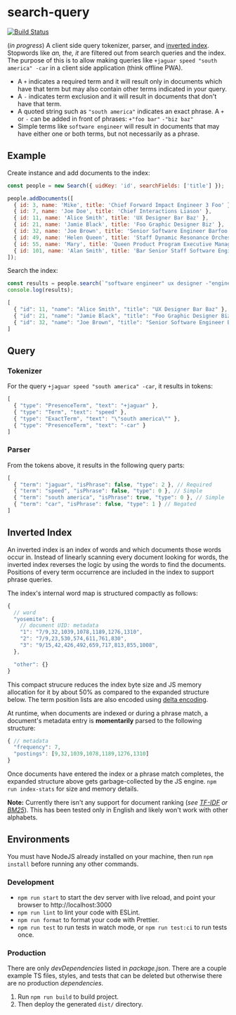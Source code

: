 # search-query
[![Build Status](https://github.com/vasilionjea/webpack-frontend-template/actions/workflows/unit-tests.yml/badge.svg)](https://github.com/vasilionjea/webpack-frontend-template/actions/workflows/unit-tests.yml)

(_in progress_) A client side query tokenizer, parser, and [inverted index](https://en.wikipedia.org/wiki/Inverted_index). Stopwords like _an, the, it_ are filtered out from search queries and the index. The purpose of this is to allow making queries like `+jaguar speed "south america" -car` in a client side application (think offline PWA).

* A `+` indicates a required term and it will result only in documents which have that term but may also contain other terms indicated in your query. 
* A `-` indicates term exclusion and it will result in documents that don't have that term. 
* A quoted string such as `"south america"` indicates an exact phrase. A `+` or `-` can be added in front of phrases: `+"foo bar"` `-"biz baz"`
* Simple terms like `software engineer` will result in documents that may have either one or both terms, but not necessarily as a phrase.

## Example
Create instance and add documents to the index:
```js
const people = new Search({ uidKey: 'id', searchFields: ['title'] });

people.addDocuments([
  { id: 3, name: 'Mike', title: 'Chief Forward Impact Engineer 3 Foo' },
  { id: 7, name: 'Joe Doe', title: 'Chief Interactions Liason' },
  { id: 11, name: 'Alice Smith', title: 'UX Designer Bar Baz' },
  { id: 21, name: 'Jamie Black', title: 'Foo Graphic Designer Biz' },
  { id: 32, name: 'Joe Brown', title: 'Senior Software Engineer Barfoo' },
  { id: 49, name: 'Helen Queen', title: 'Staff Dynamic Resonance Orchestrator Foo' },
  { id: 55, name: 'Mary', title: 'Queen Product Program Executive Manager Foo' },
  { id: 101, name: 'Alan Smith', title: 'Bar Senior Staff Software Engineer 3 Foobar' },
]);
```
Search the index:
```js
const results = people.search(`"software engineer" ux designer -"engineer 3"`);
console.log(results);
```
```js 
[
  { "id": 11, "name": "Alice Smith", "title": "UX Designer Bar Baz" },
  { "id": 21, "name": "Jamie Black", "title": "Foo Graphic Designer Biz"},
  { "id": 32, "name": "Joe Brown", "title": "Senior Software Engineer Barfoo" }
]
```

## Query 
### Tokenizer 
For the query `+jaguar speed "south america" -car`, it results in tokens:
```js
[
  { "type": "PresenceTerm", "text": "+jaguar" },
  { "type": "Term", "text": "speed" },
  { "type": "ExactTerm", "text": "\"south america\"" },
  { "type": "PresenceTerm", "text": "-car" }
]
```
### Parser
From the tokens above, it results in the following query parts:
```js
[
  { "term": "jaguar", "isPhrase": false, "type": 2 }, // Required
  { "term": "speed", "isPhrase": false, "type": 0 }, // Simple
  { "term": "south america", "isPhrase": true, "type": 0 }, // Simple
  { "term": "car", "isPhrase": false, "type": 1 } // Negated
]
```

## Inverted Index
An inverted index is an index of words and which documents those words occur in. Instead of linearly scanning every document looking for words, the inverted index reverses the logic by using the words to find the documents. Positions of every term occurrence are included in the index to support phrase queries. 

The index's internal word map is structured compactly as follows:
```js
{
  // word
  "yosemite": { 
    // document UID: metadata
    "1": "7/9,32,1039,1078,1189,1276,1310",
    "2": "7/9,23,530,574,611,761,830",
    "3": "9/15,42,426,492,659,717,813,855,1008",
  },

  "other": {}
}
```
This compact strucure reduces the index byte size and JS memory allocation for it by about 50% as compared to the expanded structure below. The term position lists are also encoded using [delta encoding](https://en.wikipedia.org/wiki/Delta_encoding). 

At runtime, when documents are indexed or during a phrase match, a document's metadata entry is **momentarily** parsed to the following structure:
```js
{ // metadata
  "frequency": 7,
  "postings": [9,32,1039,1078,1189,1276,1310]
}
```
Once documents have entered the index or a phrase match completes, the expanded structure above gets garbage-collected by the JS engine. `npm run index-stats` for size and memory details.

**Note:** Currently there isn't any support for document ranking (_see [TF-IDF](https://en.wikipedia.org/wiki/Tf%E2%80%93idf) or [BM25](https://en.wikipedia.org/wiki/Okapi_BM25)_). This has been tested only in English and likely won't work with other alphabets.

## Environments
You must have NodeJS already installed on your machine, then run `npm install` before running any other commands.

### Development 
* `npm run start` to start the dev server with live reload, and point your browser to http://localhost:3000
* `npm run lint` to lint your code with ESLint.
* `npm run format` to format your code with Prettier.
* `npm run test` to run tests in watch mode, or `npm run test:ci` to run tests once.

### Production
There are only _devDependencies_ listed in _package.json_. There are a couple example TS files, styles, and tests that can be deleted but otherwise there are no production _dependencies_.

1. Run `npm run build` to build project.
2. Then deploy the generated `dist/` directory.

